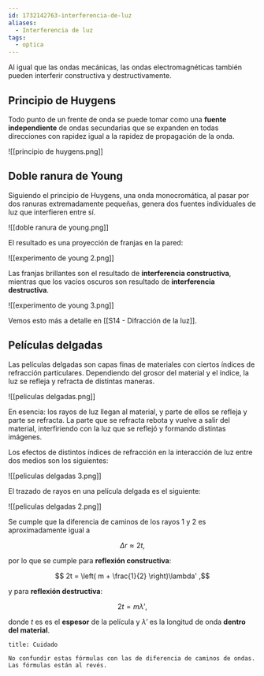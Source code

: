```yaml
---
id: 1732142763-interferencia-de-luz
aliases:
  - Interferencia de luz
tags:
  - optica
---
```


Al igual que las ondas mecánicas, las ondas electromagnéticas también pueden interferir constructiva y destructivamente.

## Principio de Huygens

Todo punto de un frente de onda se puede tomar como una **fuente independiente** de ondas secundarias que se expanden en todas direcciones con rapidez igual a la rapidez de propagación de la onda.

![[principio de huygens.png]]

## Doble ranura de Young

Siguiendo el principio de Huygens, una onda monocromática, al pasar por dos ranuras extremadamente pequeñas, genera dos fuentes individuales de luz que interfieren entre sí.

![[doble ranura de young.png]]

El resultado es una proyección de franjas en la pared:

![[experimento de young 2.png]]

Las franjas brillantes son el resultado de **interferencia constructiva**, mientras que los vacíos oscuros son resultado de **interferencia destructiva**.

![[experimento de young 3.png]]

Vemos esto más a detalle en [[S14 - Difracción de la luz]].

## Películas delgadas

Las películas delgadas son capas finas de materiales con ciertos índices de refracción particulares. Dependiendo del grosor del material y el índice, la luz se refleja y refracta de distintas maneras.

![[peliculas delgadas.png]]

En esencia: los rayos de luz llegan al material, y parte de ellos se refleja y parte se refracta. La parte que se refracta rebota y vuelve a salir del material, interfiriendo con la luz que se reflejó y formando distintas imágenes.

Los efectos de distintos índices de refracción en la interacción de luz entre dos medios son los siguientes:

![[peliculas delgadas 3.png]]

El trazado de rayos en una película delgada es el siguiente:

![[peliculas delgadas 2.png]]

Se cumple que la diferencia de caminos de los rayos $1$ y $2$ es aproximadamente igual a

$$
\Delta r \approx 2t
,$$

por lo que se cumple para **reflexión constructiva**:

$$
2t = \left( m + \frac{1}{2} \right)\lambda'
,$$

y para **reflexión destructiva**:

$$
2t = m\lambda'
,$$

donde $t$ es es el **espesor** de la película y $\lambda'$ es la longitud de onda **dentro del material**.

```ad-warning
title: Cuidado

No confundir estas fórmulas con las de diferencia de caminos de ondas. Las fórmulas están al revés.

```
